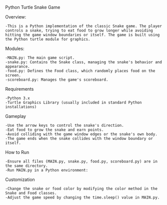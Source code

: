 Python Turtle Snake Game

Overview:

    -This is a Python implementation of the classic Snake game. The player controls a snake, trying to eat food to grow longer while avoiding hitting the game window boundaries or itself. The game is built using the Python turtle module for graphics.

Modules:

    -MAIN.py: The main game script.
    -snake.py: Contains the Snake class, managing the snake's behavior and appearance.
    -food.py: Defines the Food class, which randomly places food on the screen.
    -scoreboard.py: Manages the game's scoreboard.

Requirements

    -Python 3.x
    -Turtle Graphics Library (usually included in standard Python installations)

Gameplay

    -Use the arrow keys to control the snake's direction.
    -Eat food to grow the snake and earn points.
    -Avoid colliding with the game window edges or the snake's own body.
    -The game ends when the snake collides with the window boundary or itself.

How to Run

    -Ensure all files (MAIN.py, snake.py, food.py, scoreboard.py) are in the same directory.
    -Run MAIN.py in a Python environment:

Customization

    -Change the snake or food color by modifying the color method in the Snake and Food classes.
    -Adjust the game speed by changing the time.sleep() value in MAIN.py.
